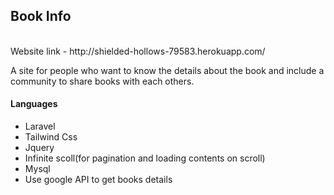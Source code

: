<h2>Book Info</h2>
<br>
Website link - http://shielded-hollows-79583.herokuapp.com/

<p>
A site for people who want to know the details about the book and include a community to share books with each others.
</p>

<h4>Languages</h4>
<ul>
    <li>Laravel</li>
    <li>Tailwind Css</li>
    <li>Jquery</li>
    <li>Infinite scoll(for pagination and loading contents on scroll)</li>    
    <li>Mysql</li>
    <li>Use google API to get books details</li>
</ul>

